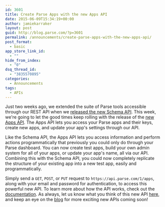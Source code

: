 ```yaml
---
id: 3601
title: Create Parse Apps with the new Apps API
date: 2015-06-09T15:34:19+00:00
author: jamiekarraker
layout: post
guid: http://blog.parse.com/?p=3601
permalink: /announcements/create-parse-apps-with-the-new-apps-api/
post_format:
  - basic
app_store_link_id:
  - ""
hide_from_index:
  - "0"
dsq_thread_id:
  - "3835570895"
categories:
  - Announcements
tags:
  - APIs
---
```

Just two weeks ago, we extended the suite of Parse tools accessible through our REST API when we [released the new Schema API](http://blog.parse.com/announcements/releasing-the-schema-api/). This week, we're going to let the good times keep rolling with the release of the [new Apps API](https://parse.com/docs/rest/guide#apps). The Apps API lets you access your Parse apps and their keys, create new apps, and update your app's settings through our API.

Like the Schema API, the Apps API lets you access information and perform actions programmatically that previously you could only do through your Parse dashboard. You can now create test apps, build your own admin system for all of your apps, or update your app's name, all via our API. Combining this with the Schema API, you could now completely replicate the structure of your existing app into a new test app, easily and programmatically.

Simply send a `GET`, `POST`, or `PUT` request to `https://api.parse.com/1/apps`, along with your email and password for authentication, to access this powerful new API. To learn more about how the API works, check out the [documentation](https://parse.com/docs/rest/guide#apps). As always, let us know what you think of this new API [here](https://parse.com/help), and keep an eye on the [blog](http://blog.parse.com/) for more exciting new APIs coming soon!